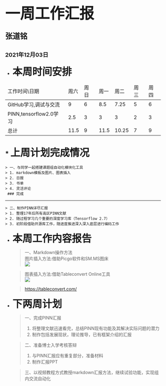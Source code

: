 # <font face="微软雅黑" ><font size=7> 一周工作汇报 </font></font> #
### <font size=5> 张道铭 </font> ###
## <font size=4> 2021年12月03日 </font> ##

* <font size=6>__本周时间安排__</font>
<table>
    <thead>
        <tr>
            <td>工作时间\日期</td>
            <td>周六</td>
            <td>周日</td>
            <td>周一</td>
            <td>周二</td>
            <td>周三</td>
            <td>周四</td>
        </tr>
    </thead>
    <tbody>
        <tr>
            <td>GitHub学习,调试与交流</td>
            <td>9</td>
            <td>6</td>
            <td>8.5</td>
            <td>7.25</td>
            <td>5</td>
            <td>6</td>
        <tr>
            <td>PINN,tensorflow2.0学习</td>
            <td>2.5</td>
            <td>3</td>
            <td>3</td>
            <td>3</td>
            <td>2</td>
            <td>3</td>
        </tr>
        <tr>
            <td>总计</td>
            <td>11.5</td>
            <td>9</td>
            <td>11.5</td>
            <td>10.25</td>
            <td>7</td>
            <td>9</td>
        </tr>
    </tbody>
</table>


## * <font size=6>__上周计划完成情况__</font>
    > 一、与同学一起搭建课题组自动化模块化工具  
    > 1. markdown模板及图片、图表插入  
    > 2. 日报  
    > 3. 书单  
    > 4. 灵活评论   
     ### 完成
***
  
    > 二、制作PINN详尽汇报  
    > 1. 整理17年后所有高区PINN文献  
    > 2. 随过程学习几个重要的深度学习库（Tensorflow 2.7）
    > 3. 初阶段借助开源库工作，随进度推进深入深入底层进行编码工作  

* <font size=6>__本周工作内容报告__</font>
![]()
    > 一、Markdown操作方法  
    > 图片插入方法:借助Picgo软件和SM.MS图床  
    > ![](https://i.loli.net/2021/12/03/gcrRf2n4zIFTbqN.png)  

    > 图表插入方法:借助Tableconvert Online工具  
    > ![](https://i.loli.net/2021/12/03/8yVtLH1aNimp9g6.png)  

	> https://tableconvert.com/  


* <font size=6>__下两周计划__</font>  
    > 一、完成PINN汇报    
    > 1. 将整理文献迅速看完，总结PINN现有功能及其解决实际问题的潜力  
    > 2. 制作包括发展现状，理论推导，已有框架介绍的汇报  

    > 二、准备博士入学考核答辩  
    > 1. 与PINN汇报应有重复部分，准备材料  
    > 2. 制作汇报PPT  

    > 三、以视频教程方式教授markdown汇报方法，继续试验功能，实现组内交流自动化  
